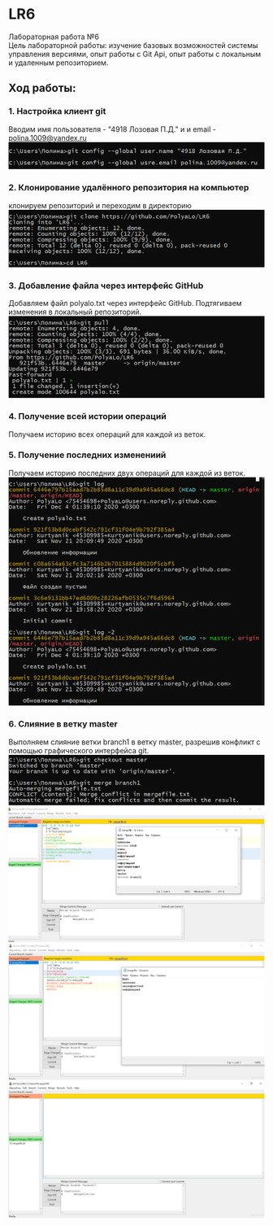 # LR6
Лабораторная работа №6  
Цель лабораторной работы: изучение базовых возможностей системы управления версиями, опыт работы с Git Api, опыт работы с локальным и удаленным репозиторием.  
## Ход работы:  
### 1. Настройка клиент git  
Вводим имя пользователя - "4918 Лозовая П.Д." и и email - polina.1009@yandex.ru  
![шаг 1](https://github.com/PolyaLo/LR6/blob/report/скрин/1.png?raw=true)  
### 2. Клонирование удалённого репозитория на компьютер  
клонируем репозиторий и переходим в директорию  
![шаг 2](https://github.com/PolyaLo/LR6/blob/report/скрин/2.png?raw=true)  
### 3. Добавление файла через интерфейс GitHub  
Добавляем файл polyalo.txt через интерфейс GitHub. Подтягиваем изменения в локальный репозиторий.  
![шаг 3](https://github.com/PolyaLo/LR6/blob/report/скрин/3.png?raw=true)   
### 4. Получение всей истории операций  
Получаем историю всех операций для каждой из веток.  
### 5. Получение последних изменениий  
Получаем историю последних двух операций для каждой из веток.  
![шаг 4 и 5](https://github.com/PolyaLo/LR6/blob/report/скрин/4.png?raw=true)  
### 6. Слияние в ветку master  
Выполняем слияние ветки branch1 в ветку master, разрешив конфликт c помощью графического интерфейса git.  
![шаг 6](https://github.com/PolyaLo/LR6/blob/report/скрин/5.png?raw=true)  
![шаг 6](https://github.com/PolyaLo/LR6/blob/report/скрин/6.png?raw=true)  
![шаг 6](https://github.com/PolyaLo/LR6/blob/report/скрин/7.png?raw=true)  
![шаг 6](https://github.com/PolyaLo/LR6/blob/report/скрин/8.png?raw=true)  
